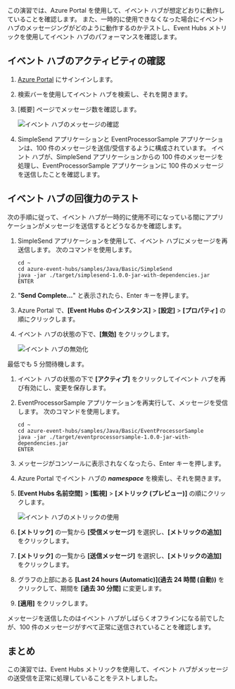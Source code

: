 この演習では、Azure Portal を使用して、イベント ハブが想定どおりに動作していることを確認します。 また、一時的に使用できなくなった場合にイベント ハブのメッセージングがどのように動作するのかテストし、Event Hubs メトリックを使用してイベント ハブのパフォーマンスを確認します。

## <a name="view-event-hub-activity"></a>イベント ハブのアクティビティの確認

1. [Azure Portal](https://portal.azure.com?azure-portal=true) にサインインします。
1. 検索バーを使用してイベント ハブを検索し、それを開きます。

1. [概要] ページでメッセージ数を確認します。

    ![イベント ハブのメッセージの確認](../media-draft/6-view-messages.png)

1. SimpleSend アプリケーションと EventProcessorSample アプリケーションは、100 件のメッセージを送信/受信するように構成されています。 イベント ハブが、SimpleSend アプリケーションからの 100 件のメッセージを処理し、EventProcessorSample アプリケーションに 100 件のメッセージを送信したことを確認します。

## <a name="test-event-hub-resilience"></a>イベント ハブの回復力のテスト

次の手順に従って、イベント ハブが一時的に使用不可になっている間にアプリケーションがメッセージを送信するとどうなるかを確認します。

1. SimpleSend アプリケーションを使用して、イベント ハブにメッセージを再送信します。 次のコマンドを使用します。

    ```azurecli
    cd ~
    cd azure-event-hubs/samples/Java/Basic/SimpleSend
    java -jar ./target/simplesend-1.0.0-jar-with-dependencies.jar
    ENTER
    ```

1. "**Send Complete...**" と表示されたら、Enter キーを押します。

1. Azure Portal で、**[Event Hubs のインスタンス]** > **[設定]** > **[プロパティ]** の順にクリックします。
1. イベント ハブの状態の下で、**[無効]** をクリックします。

    ![イベント ハブの無効化](../media-draft/7-disable-event-hub.png)

最低でも 5 分間待機します。

1. イベント ハブの状態の下で **[アクティブ]** をクリックしてイベント ハブを再び有効にし、変更を保存します。
1. EventProcessorSample アプリケーションを再実行して、メッセージを受信します。 次のコマンドを使用します。

    ```azurecli
    cd ~
    cd azure-event-hubs/samples/Java/Basic/EventProcessorSample
    java -jar ./target/eventprocessorsample-1.0.0-jar-with-dependencies.jar
    ENTER
    ```

1. メッセージがコンソールに表示されなくなったら、Enter キーを押します。

1. Azure Portal でイベント ハブの **_namespace_** を検索し、それを開きます。 

1. **[Event Hubs 名前空間]** > **[監視]** > **[メトリック (プレビュー)]** の順にクリックします。

    ![イベント ハブのメトリックの使用](../media-draft/7-event-hub-metrics.png)

1. **[メトリック]** の一覧から **[受信メッセージ]** を選択し、**[メトリックの追加]** をクリックします。
1. **[メトリック]** の一覧から **[送信メッセージ]** を選択し、**[メトリックの追加]** をクリックします。
1. グラフの上部にある **[Last 24 hours (Automatic)]\(過去 24 時間 (自動)\)** をクリックして、期間を **[過去 30 分間]** に変更します。
1. **[適用]** をクリックします。

メッセージを送信したのはイベント ハブがしばらくオフラインになる前でしたが、100 件のメッセージがすべて正常に送信されていることを確認します。

## <a name="summary"></a>まとめ

この演習では、Event Hubs メトリックを使用して、イベント ハブがメッセージの送受信を正常に処理していることをテストしました。
